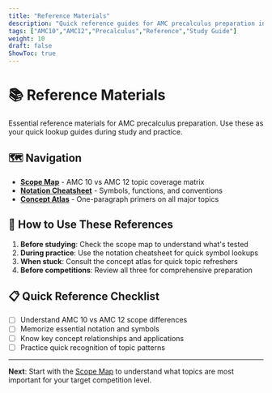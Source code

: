```yaml
---
title: "Reference Materials"
description: "Quick reference guides for AMC precalculus preparation including scope maps, notation, and concept primers."
tags: ["AMC10","AMC12","Precalculus","Reference","Study Guide"]
weight: 10
draft: false
ShowToc: true
---
```


# 📚 Reference Materials

Essential reference materials for AMC precalculus preparation. Use these as your quick lookup guides during study and practice.

## 🗺️ Navigation

- **[Scope Map](/notes/math/amc/amc10/precalculus/reference/scope-map)** - AMC 10 vs AMC 12 topic coverage matrix
- **[Notation Cheatsheet](/notes/math/amc/amc10/precalculus/reference/notation-cheatsheet)** - Symbols, functions, and conventions
- **[Concept Atlas](/notes/math/amc/amc10/precalculus/reference/concept-atlas)** - One-paragraph primers on all major topics

## 🎯 How to Use These References

1. **Before studying**: Check the scope map to understand what's tested
2. **During practice**: Use the notation cheatsheet for quick symbol lookups
3. **When stuck**: Consult the concept atlas for quick topic refreshers
4. **Before competitions**: Review all three for comprehensive preparation

## 📋 Quick Reference Checklist

- [ ] Understand AMC 10 vs AMC 12 scope differences
- [ ] Memorize essential notation and symbols
- [ ] Know key concept relationships and applications
- [ ] Practice quick recognition of topic patterns

---

**Next**: Start with the [Scope Map](/notes/math/amc/amc10/precalculus/reference/scope-map) to understand what topics are most important for your target competition level.
